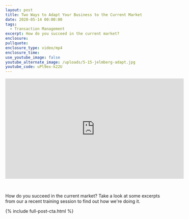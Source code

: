 ```yaml
---
layout: post
title: Two Ways to Adapt Your Business to the Current Market
date: 2020-05-14 00:00:00
tags:
  - Transaction Management
excerpt: How do you succeed in the current market?
enclosure:
pullquote:
enclosure_type: video/mp4
enclosure_time:
use_youtube_image: false
youtube_alternate_image: /uploads/5-15-jelmberg-adapt.jpg
youtube_code: uPl9ex-k22U
---
```


<center><iframe width="560" height="315" src="https://www.youtube.com/embed/uPl9ex-k22U?rel=0" frameborder="0" allow="accelerometer; autoplay; encrypted-media; gyroscope; picture-in-picture" allowfullscreen=""></iframe></center>

&nbsp;

How do you succeed in the current market? Take a look at some excerpts from our a recent training session to find out how we're doing it.

{% include full-post-cta.html %}